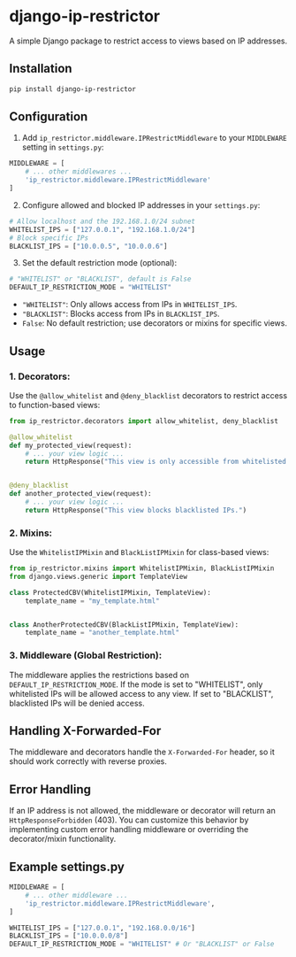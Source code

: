 # django-ip-restrictor

A simple Django package to restrict access to views based on IP addresses.

## Installation

```bash
pip install django-ip-restrictor
```

## Configuration

1. Add `ip_restrictor.middleware.IPRestrictMiddleware` to your `MIDDLEWARE` setting in `settings.py`:

```python
MIDDLEWARE = [
    # ... other middlewares ...
    'ip_restrictor.middleware.IPRestrictMiddleware'
]
```

2. Configure allowed and blocked IP addresses in your `settings.py`:

```python
# Allow localhost and the 192.168.1.0/24 subnet
WHITELIST_IPS = ["127.0.0.1", "192.168.1.0/24"]
# Block specific IPs
BLACKLIST_IPS = ["10.0.0.5", "10.0.0.6"]
```

3.  Set the default restriction mode (optional):

```python
# "WHITELIST" or "BLACKLIST", default is False
DEFAULT_IP_RESTRICTION_MODE = "WHITELIST"
```

- `"WHITELIST"`: Only allows access from IPs in `WHITELIST_IPS`.
- `"BLACKLIST"`: Blocks access from IPs in `BLACKLIST_IPS`.
- `False`: No default restriction; use decorators or mixins for specific views.

## Usage

### 1. Decorators:

Use the `@allow_whitelist` and `@deny_blacklist` decorators to restrict access to function-based views:

```python
from ip_restrictor.decorators import allow_whitelist, deny_blacklist

@allow_whitelist
def my_protected_view(request):
    # ... your view logic ...
    return HttpResponse("This view is only accessible from whitelisted IPs.")


@deny_blacklist
def another_protected_view(request):
    # ... your view logic ...
    return HttpResponse("This view blocks blacklisted IPs.")
```

### 2. Mixins:

Use the `WhitelistIPMixin` and `BlackListIPMixin` for class-based views:


```python
from ip_restrictor.mixins import WhitelistIPMixin, BlackListIPMixin
from django.views.generic import TemplateView

class ProtectedCBV(WhitelistIPMixin, TemplateView):
    template_name = "my_template.html"


class AnotherProtectedCBV(BlackListIPMixin, TemplateView):
    template_name = "another_template.html"

```

### 3. Middleware (Global Restriction):

The middleware applies the restrictions based on `DEFAULT_IP_RESTRICTION_MODE`.  If the mode is set to "WHITELIST", only whitelisted IPs will be allowed access to any view.  If set to "BLACKLIST", blacklisted IPs will be denied access.


## Handling X-Forwarded-For

The middleware and decorators handle the `X-Forwarded-For` header, so it should work correctly with reverse proxies.


## Error Handling

If an IP address is not allowed, the middleware or decorator will return an `HttpResponseForbidden` (403). You can customize this behavior by implementing custom error handling middleware or overriding the decorator/mixin functionality.


## Example settings.py

```python
MIDDLEWARE = [
    # ... other middleware ...
    'ip_restrictor.middleware.IPRestrictMiddleware',
]

WHITELIST_IPS = ["127.0.0.1", "192.168.0.0/16"]
BLACKLIST_IPS = ["10.0.0.0/8"]
DEFAULT_IP_RESTRICTION_MODE = "WHITELIST" # Or "BLACKLIST" or False
```
